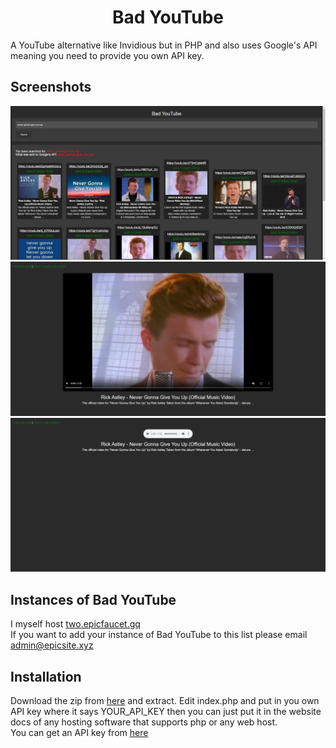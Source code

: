 <div align="center">
  <h1>Bad YouTube</h1>
</div>
A YouTube alternative like Invidious but in PHP and also uses Google's API meaning you need to provide you own API key.

## Screenshots
<img src="screenshots/search_example.png">
<img src="screenshots/video_player_example.png">
<img src="screenshots/audio_only_mode_example.png">

## Instances of Bad YouTube
I myself host [two.epicfaucet.gq](https://two.epicfaucet.gq)<br>
If you want to add your instance of Bad YouTube to this list please email [admin@epicsite.xyz](admin@epicsite.xyz)

## Installation
Download the zip from [here](https://github.com/GoldDominik893/bad-youtube/archive/refs/heads/main.zip) and extract. Edit index.php and put in you own API key where it says YOUR_API_KEY then you can just put it in the website docs of any hosting software that supports php or any web host.<br>
You can get an API key from [here](https://console.cloud.google.com)
